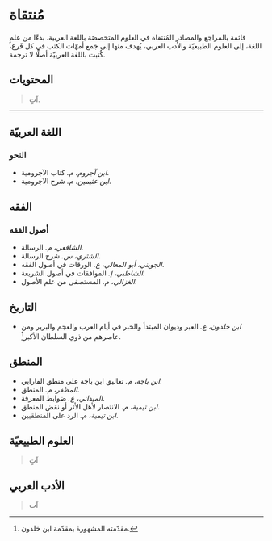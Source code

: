 # مُنتقاة
قائمة بالمراجع والمصادر المُنتقاة في العلوم المتخصصّة باللغة العربية. بدءًا من علمِ اللغة، إلى العلوم الطبيعيّة والأدب العربي، يُهدف منها إلى جَمع أمهّات الكتب في كل فَرع، كُتبت باللغة العربيّة أصلًا لا ترجمة.

## المحتويات
> آتٍ.

---

## اللغة العربيّة
### النحو
- *ابن آجروم، م.* كتاب الآجرومية.
- *ابن عثيمين، م.* شرح الآجرومية.

## الفقه
### أصول الفقه
- *الشافعي، م.* الرسالة.
- *الشثري، س.* شرح الرسالة.
- *الجويني، أبو المعالي، ع.* الورقات في أصول الفقه.
- *الشاطبي، إ.* الموافقات في أصول الشريعة.
- *الغزالي، م.* المستصفى من علم الأصول.


## التاريخ
- *ابن خلدون، ع.* العبر وديوان المبتدأ والخبر في أيام العرب والعجم والبربر ومن عاصرهم من ذوي السلطان الأكبر[^ibk].

## المنطق
- *ابن باجة، م.* تعاليق ابن باجة على منطق الفارابي.
- *المظفر، م.* المنطق.
- *الميداني، ع.* ضوابط المعرفة.
- *ابن تيمية، م.* الانتصار لأهل الأثر أو نقض المنطق.
- *ابن تيمية، م.* الرد على المنطقيين.
  
## العلوم الطبيعيّة
> آتٍ
## الأدب العربي
> آت
[^ibk]: مقدّمته المشهورة بمقدّمة ابن خلدون.

